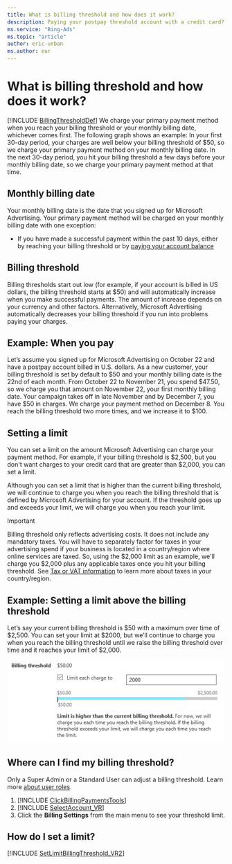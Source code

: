 ```yaml
---
title: What is billing threshold and how does it work?
description: Paying your postpay threshold account with a credit card? Learn about billing threshold and monthly billing date to understand when we charge your payment method.
ms.service: "Bing-Ads"
ms.topic: "article"
author: eric-urban
ms.author: eur
---
```


# What is billing threshold and how does it work?

[!INCLUDE [BillingThresholdDef](./includes/BillingThresholdDef.md)] We charge your primary payment method when you reach your billing threshold or your monthly billing date, whichever comes first. The following graph shows an example: In your first 30-day period, your charges are well below your billing threshold of $50, so we charge your primary payment method on your monthly billing date. In the next 30-day period, you hit your billing threshold a few days before your monthly billing date, so we charge your primary payment method at that time.

## Monthly billing date

Your monthly billing date is the date that you signed up for Microsoft Advertising. Your primary payment method will be charged on your monthly billing date with one exception:

- If you have made a successful payment within the past 10 days, either by reaching your billing threshold or by [paying your account balance](./hlp_BA_PROC_MakePayment.md)

## Billing threshold

Billing thresholds start out low (for example, if your account is billed in US dollars, the billing threshold starts at $50) and will automatically increase when you make successful payments. The amount of increase depends on your currency and other factors. Alternatively, Microsoft Advertising automatically decreases your billing threshold if you run into problems paying your charges.

## Example: When you pay
Let’s assume you signed up for Microsoft Advertising on October 22 and have a postpay account billed in U.S. dollars. As a new customer,           your billing threshold is set by default           to $50 and your monthly billing date is the 22nd of each month. From October 22 to November 21, you spend $47.50, so we charge you that amount on           November 22, your first monthly billing date. Your campaign takes off in late November and by December 7, you have $50 in charges. We charge           your payment method on December 8. You reach the billing threshold two more times, and we increase it to $100.

## Setting a limit

You can set a limit on the amount Microsoft Advertising can charge your payment method. For example, if your billing threshold is   $2,500, but you don't want charges to your credit card that are greater than $2,000, you can set a limit.

Although you can set a limit that is higher than the current billing threshold, we will continue to charge you when you reach the billing threshold that is defined   by Microsoft Advertising for your account. If the threshold goes up and exceeds your limit, we will charge you when you reach your limit.

> [!IMPORTANT]
> Billing threshold only reflects advertising costs. It does not include any mandatory taxes. You will have to separately factor for taxes in your advertising spend if your business is located in a country/region where online services are taxed. So, using the $2,000 limit as an example,   we'll charge you $2,000 plus any applicable taxes once you hit your billing threshold. See [Tax or VAT information](./hlp_BA_CONC_TaxVATInfo.md) to learn more about taxes in your country/region.

## Example: Setting a limit above the billing threshold
Let’s say your current billing threshold is $50 with a maximum over time of $2,500. You can set your limit at $2000, but we’ll continue to charge you when you           reach the billing threshold until we raise the billing threshold over time and it reaches your limit of $2,000.

![billing threshold](../images/BA_ScreenCap_Billingthreshold.png)

## Where can I find my billing threshold?

Only a Super Admin or a Standard User can adjust a billing threshold. Learn more [about user roles](./hlp_BA_CONC_SSUserRoles.md).

1. [!INCLUDE [ClickBillingPaymentsTools](./includes/ClickBillingPaymentsTools.md)]
1. [!INCLUDE [SelectAccount_VR](./includes/SelectAccount_VR.md)]
1. Click the **Billing Settings** from the main menu to see your threshold limit.

## How do I set a limit?

[!INCLUDE [SetLimitBillingThreshold_VR2](./includes/SetLimitBillingThreshold_VR2.md)]


